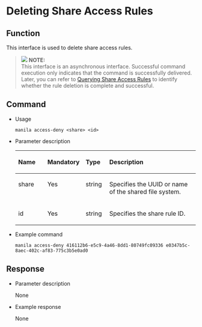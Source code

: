 # Deleting Share Access Rules<a name="EN-US_TOPIC_0090543960"></a>

## Function<a name="section3989864615362"></a>

This interface is used to delete share access rules.

>![](/images/icon-note.gif) **NOTE:**   
>This interface is an asynchronous interface. Successful command execution only indicates that the command is successfully delivered. Later, you can refer to  [Querying Share Access Rules](querying-share-access-rules.md)  to identify whether the rule deletion is complete and successful.  

## Command<a name="section2797522215362"></a>

-   Usage

    ```
    manila access-deny <share> <id>
    ```

-   Parameter description

    <a name="table1649293015362"></a>
    <table><thead align="left"><tr id="row4815421115362"><th class="cellrowborder" valign="top" width="16.16161616161616%" id="mcps1.1.5.1.1"><p id="p817704315362"><a name="p817704315362"></a><a name="p817704315362"></a>Name</p>
    </th>
    <th class="cellrowborder" valign="top" width="21.21212121212121%" id="mcps1.1.5.1.2"><p id="p5836076415362"><a name="p5836076415362"></a><a name="p5836076415362"></a>Mandatory</p>
    </th>
    <th class="cellrowborder" valign="top" width="13.13131313131313%" id="mcps1.1.5.1.3"><p id="p2960141315362"><a name="p2960141315362"></a><a name="p2960141315362"></a>Type</p>
    </th>
    <th class="cellrowborder" valign="top" width="49.494949494949495%" id="mcps1.1.5.1.4"><p id="p4890421415362"><a name="p4890421415362"></a><a name="p4890421415362"></a>Description</p>
    </th>
    </tr>
    </thead>
    <tbody><tr id="row181839215362"><td class="cellrowborder" valign="top" width="16.16161616161616%" headers="mcps1.1.5.1.1 "><p id="p1307205015362"><a name="p1307205015362"></a><a name="p1307205015362"></a>share</p>
    </td>
    <td class="cellrowborder" valign="top" width="21.21212121212121%" headers="mcps1.1.5.1.2 "><p id="p5220314915362"><a name="p5220314915362"></a><a name="p5220314915362"></a>Yes</p>
    </td>
    <td class="cellrowborder" valign="top" width="13.13131313131313%" headers="mcps1.1.5.1.3 "><p id="p59668915362"><a name="p59668915362"></a><a name="p59668915362"></a>string</p>
    </td>
    <td class="cellrowborder" valign="top" width="49.494949494949495%" headers="mcps1.1.5.1.4 "><p id="p4833181215362"><a name="p4833181215362"></a><a name="p4833181215362"></a>Specifies the UUID or name of the shared file system.</p>
    </td>
    </tr>
    <tr id="row3233313215362"><td class="cellrowborder" valign="top" width="16.16161616161616%" headers="mcps1.1.5.1.1 "><p id="p173804415362"><a name="p173804415362"></a><a name="p173804415362"></a>id</p>
    </td>
    <td class="cellrowborder" valign="top" width="21.21212121212121%" headers="mcps1.1.5.1.2 "><p id="p656385615362"><a name="p656385615362"></a><a name="p656385615362"></a>Yes</p>
    </td>
    <td class="cellrowborder" valign="top" width="13.13131313131313%" headers="mcps1.1.5.1.3 "><p id="p6191032115362"><a name="p6191032115362"></a><a name="p6191032115362"></a>string</p>
    </td>
    <td class="cellrowborder" valign="top" width="49.494949494949495%" headers="mcps1.1.5.1.4 "><p id="p4868007015362"><a name="p4868007015362"></a><a name="p4868007015362"></a>Specifies the share rule ID.</p>
    </td>
    </tr>
    </tbody>
    </table>

-   Example command

    ```
    manila access-deny 416112b6-e5c9-4a46-8dd1-80749fc09336 e0347b5c-8aec-402c-af83-775c3b5e0ad0
    ```


## Response<a name="section2799341515362"></a>

-   Parameter description

    None


-   Example response

    None


